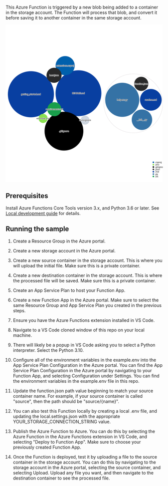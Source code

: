 This Azure Function is triggered by a new blob being added to a container in the storage account. The Function will process that blob, and convert it before saving it to another container in the same storage account.

![Visualization of the codebase](./diagram.svg)

## Prerequisites
Install Azure Functions Core Tools version 3.x, and Python 3.6 or later. See [Local development guide](https://docs.microsoft.com/azure/azure-functions/functions-develop-local) for details.

## Running the sample
1. Create a Resource Group in the Azure portal.
1. Create a new storage account in the Azure portal.
1. Create a new source container in the storage account. This is where you will upload the initial file. Make sure this is a private container.
1. Create a new destination container in the storage account. This is where the processed file will be saved. Make sure this is a private container.

1. Create an App Service Plan to host your Function App.
1. Create a new Function App in the Azure portal. Make sure to select the same Resource Group and App Service Plan you created in the previous steps.

1. Ensure you have the Azure Functions extension installed in VS Code.
1. Navigate to a VS Code cloned window of this repo on your local machine.
1. There will likely be a popup in VS Code asking you to select a Python interpreter. Select the Python 3.10.

1. Configure all of the environment variables in the example.env into the App Service Plan Configuration in the Azure portal. You can find the App Service Plan Configuration in the Azure portal by navigating to your Function App, and selecting Configuration under Settings. You can find the environment variables in the example.env file in this repo.
1. Update the function.json path value beginning to match your source container name. For example, if your source container is called "source", then the path should be "source/{name}".
1. You can also test this Function locally by creating a local .env file, and updating the local.settings.json with the appropriate YOUR_STORAGE_CONNECTION_STRING value.

1. Publish the Azure Function to Azure. You can do this by selecting the Azure Function in the Azure Functions extension in VS Code, and selecting "Deploy to Function App". Make sure to choose your previously created Function App.

1. Once the Function is deployed, test it by uploading a file to the source container in the storage account. You can do this by navigating to the storage account in the Azure portal, selecting the source container, and selecting Upload. Upload any file you want, and then navigate to the destination container to see the processed file.